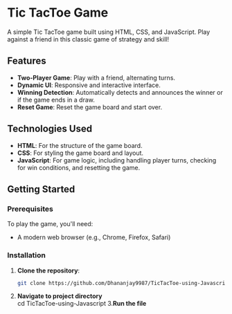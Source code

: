 # Tic TacToe Game

A simple Tic TacToe game built using HTML, CSS, and JavaScript. Play against a friend in this classic game of strategy and skill!

## Features

- **Two-Player Game**: Play with a friend, alternating turns.
- **Dynamic UI**: Responsive and interactive interface.
- **Winning Detection**: Automatically detects and announces the winner or if the game ends in a draw.
- **Reset Game**: Reset the game board and start over.

## Technologies Used

- **HTML**: For the structure of the game board.
- **CSS**: For styling the game board and layout.
- **JavaScript**: For game logic, including handling player turns, checking for win conditions, and resetting the game.

## Getting Started

### Prerequisites

To play the game, you'll need:

- A modern web browser (e.g., Chrome, Firefox, Safari)

### Installation

1. **Clone the repository**:
   ```bash
   git clone https://github.com/Dhananjay9987/TicTacToe-using-Javascript.git
2. **Navigate to project directory** <br>
  cd TicTacToe-using-Javascript
3.**Run the file**
